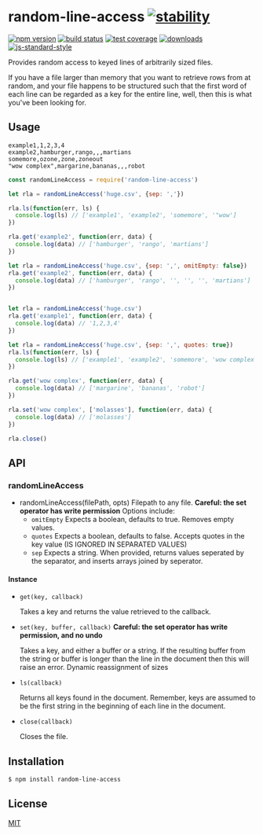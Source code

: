 # random-line-access [![stability][0]][1]
[![npm version][2]][3] [![build status][4]][5] [![test coverage][6]][7]
[![downloads][8]][9] [![js-standard-style][10]][11]

Provides random access to keyed lines of arbitrarily sized files. 

If you have a file larger than memory that you want to retrieve rows 
from at random, and your file happens to be structured such that the 
first word of each line can be regarded as a key for the entire line,
well, then this is what you've been looking for.


## Usage
```csv
example1,1,2,3,4
example2,hamburger,rango,,,martians
somemore,ozone,zone,zoneout
"wow complex",margarine,bananas,,,robot
```

```js
const randomLineAccess = require('random-line-access')

let rla = randomLineAccess('huge.csv', {sep: ','})

rla.ls(function(err, ls) {
  console.log(ls) // ['example1', 'example2', 'somemore', '"wow']
})

rla.get('example2', function(err, data) {
  console.log(data) // ['hamburger', 'rango', 'martians']
})

let rla = randomLineAccess('huge.csv', {sep: ',', omitEmpty: false})
rla.get('example2', function(err, data) {
  console.log(data) // ['hamburger', 'rango', '', '', '', 'martians']
})


let rla = randomLineAccess('huge.csv')
rla.get('example1', function(err, data) {
  console.log(data) // '1,2,3,4'
})

let rla = randomLineAccess('huge.csv', {sep: ',', quotes: true})
rla.ls(function(err, ls) {
  console.log(ls) // ['example1', 'example2', 'somemore', 'wow complex']
})

rla.get('wow complex', function(err, data) {
  console.log(data) // ['margarine', 'bananas', 'robot']
})

rla.set('wow complex', ['molasses'], function(err, data) {
  console.log(data) // ['molasses']
})

rla.close()

```

## API
### randomLineAccess
* randomLineAccess(filePath, opts)
  Filepath to any file. **Careful: the set operator has write permission**
  Options include:
    - `omitEmpty` Expects a boolean, defaults to true. Removes empty values.
    - `quotes` Expects a boolean, defaults to false. Accepts quotes in the key value (IS IGNORED IN SEPARATED VALUES)
    - `sep` Expects a string. When provided, returns values seperated by the separator, and inserts arrays joined by seperator.

#### Instance
* `get(key, callback)`

  Takes a key and returns the value retrieved to the callback.

* `set(key, buffer, callback)` **Careful: the set operator has write permission, and no undo**

  Takes a key, and either a buffer or a string. If the resulting buffer from the string or buffer is
longer than the line in the document then this will raise an error. Dynamic reassignment of sizes

* `ls(callback)`

  Returns all keys found in the document. Remember, keys are assumed to be the first string in the beginning of each line in the document.

* `close(callback)`

  Closes the file.

## Installation
```sh
$ npm install random-line-access
```

## License
[MIT](https://tldrlegal.com/license/mit-license)

[0]: https://img.shields.io/badge/stability-experimental-orange.svg?style=flat-square
[1]: https://nodejs.org/api/documentation.html#documentation_stability_index
[2]: https://img.shields.io/npm/v/random-line-access.svg?style=flat-square
[3]: https://npmjs.org/package/random-line-access
[4]: https://img.shields.io/travis/jdvorak/random-line-access/master.svg?style=flat-square
[5]: https://travis-ci.org/jdvorak/random-line-access
[6]: https://img.shields.io/codecov/c/github/jdvorak/random-line-access/master.svg?style=flat-square
[7]: https://codecov.io/github/jdvorak/random-line-access
[8]: http://img.shields.io/npm/dm/random-line-access.svg?style=flat-square
[9]: https://npmjs.org/package/random-line-access
[10]: https://img.shields.io/badge/code%20style-standard-brightgreen.svg?style=flat-square
[11]: https://github.com/feross/standard
